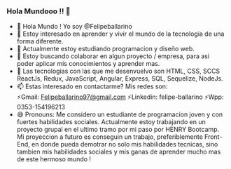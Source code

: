 ### Hola Mundooo !! 👋

- 👋 Hola Mundo ! Yo soy @Felipeballarino
- 👀 Estoy interesado en aprender  y vivir el mundo de la tecnologia de una forma diferente.
- 🌱 Actualmente estoy estudiando programacion y diseño web.
- 👯 Estoy buscando colaborar en algun proyecto / empresa, para asi poder aplicar mis conocimientos y aprender mas.
- 💬 Las tecnologias con las que me desenvuelvo son HTML, CSS, SCCS ReactJs, Redux, JavaScript, Angular, Express, SQL, Sequelize, NodeJs.
- 📫 Estas interesado en contactarme? 
          Mis redes son:  
              ⚡Gmail: Felipeballarino97@gmail.com 
              ⚡Linkedin: felipe-ballarino 
              ⚡Wpp: 0353-154196213
- 😄 Pronouns: Me considero un estudiante de programacion joven y con fuertes habilidades sociales. Actualmente estoy trabajando en un proyecto grupal en el ultimo tramo por mi paso por HENRY Bootcamp.
                Mi proyeccion a futuro es conseguin un trabajo, preferiblemente Front-End, en donde pueda demotrar no solo mis habilidades tecnicas, sino tambien mis habilidades sociales y mis ganas de aprender mucho mas de este hermoso mundo ! 

